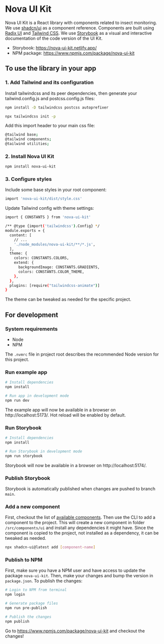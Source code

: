 # Nova UI Kit

Nova UI Kit is a React library with components related to insect monitoring. We use [shadcn/ui](https://ui.shadcn.com/) as a component reference. Components are built using [Radix UI](https://www.radix-ui.com/) and [Tailwind CSS](https://tailwindcss.com/). We use [Storybook](https://storybook.js.org/) as a visual and interactive documentation of the code version of the UI Kit.

- Storybook: https://nova-ui-kit.netlify.app/
- NPM package: https://www.npmjs.com/package/nova-ui-kit

## To use the library in your app

### 1. Add Tailwind and its configuration

Install tailwindcss and its peer dependencies, then generate your tailwind.config.js and postcss.config.js files:

```bash
npm install -D tailwindcss postcss autoprefixer

npx tailwindcss init -p
```

Add this import header to your main css file:

```bash
@tailwind base;
@tailwind components;
@tailwind utilities;
```

### 2. Install Nova UI Kit

```bash
npm install nova-ui-kit
```

### 3. Configure styles

Include some base styles in your root component:

```bash
import 'nova-ui-kit/dist/style.css'
```

Update Tailwind config with theme settings:

```bash
import { CONSTANTS } from 'nova-ui-kit'

/** @type {import('tailwindcss').Config} */
module.exports = {
  content: [
    // ...
    './node_modules/nova-ui-kit/**/*.js',
  ],
  theme: {
    colors: CONSTANTS.COLORS,
    extend: {
      backgroundImage: CONSTANTS.GRADIENTS,
      colors: CONSTANTS.COLOR_THEME,
    },
  },
  plugins: [require("tailwindcss-animate")]
}
```

The theme can be tweaked as needed for the specific project.

## For development

### System requirements

- Node
- NPM

The `.nvmrc` file in project root describes the recommended Node version for this project.

### Run example app

```bash
# Install dependencies
npm install

# Run app in development mode
npm run dev
```

The example app will now be available in a browser on http://localhost:5173/. Hot reload will be enabled by default.

### Run Storybook

```bash
# Install dependencies
npm install

# Run Storybook in development mode
npm run storybook
```

Storybook will now be available in a browser on http://localhost:5174/.

### Publish Storybook

Storybook is automatically published when changes are pushed to branch `main`.

### Add a new component

First, checkout the list of [available components](https://ui.shadcn.com/docs/components). Then use the CLI to add a component to the project. This will create a new component in folder `/src/components/ui` and install any dependencies it might have. Since the component is copied to the project, not installed as a dependency, it can be tweaked as needed.

```bash
npx shadcn-ui@latest add [component-name]
```

### Publish to NPM

First, make sure you have a NPM user and have access to update the package `nova-ui-kit`. Then, make your changes and bump the version in `package.json`. To publish the changes:

```bash
# Login to NPM from terminal
npm login

# Generate package files
npm run pre-publish

# Publish the changes
npm publish
```

Go to https://www.npmjs.com/package/nova-ui-kit and checkout the changes!
